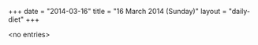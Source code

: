 +++
date = "2014-03-16"
title = "16 March 2014 (Sunday)"
layout = "daily-diet"
+++


\<no entries\>

